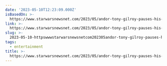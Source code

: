 ```yaml
---
date: '2023-05-10T12:23:09.000Z'
isBasedOn: >-
  https://www.starwarsnewsnet.com/2023/05/andor-tony-gilroy-pauses-his-producing-duties-in-solidarity-with-the-wgas-strike.html
link: >-
  https://www.starwarsnewsnet.com/2023/05/andor-tony-gilroy-pauses-his-producing-duties-in-solidarity-with-the-wgas-strike.html
slug: >-
  2023-05-10-httpswwwstarwarsnewsnetcom202305andor-tony-gilroy-pauses-his-producing-duties-in-solidarity-with-the-wgas-strikehtml
tags:
  - entertainment
title: >-
  https://www.starwarsnewsnet.com/2023/05/andor-tony-gilroy-pauses-his-producing-duties-in-solidarity-with-the-wgas-strike.html
---
```


